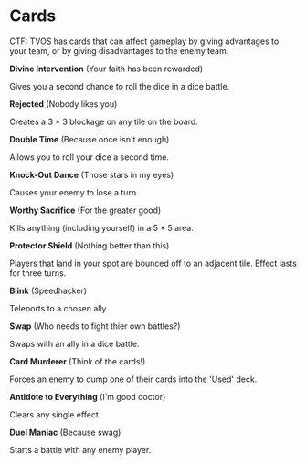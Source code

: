 Cards
=====
CTF: TVOS has cards that can affect gameplay by giving advantages to your team, or by giving disadvantages to the enemy team.

**Divine Intervention** (Your faith has been rewarded)

Gives you a second chance to roll the dice in a dice battle.

**Rejected** (Nobody likes you)

Creates a 3 * 3 blockage on any tile on the board.

**Double Time** (Because once isn't enough)

Allows you to roll your dice a second time.

**Knock-Out Dance** (Those stars in my eyes)

Causes your enemy to lose a turn.

**Worthy Sacrifice** (For the greater good)

Kills anything (including yourself) in a 5 * 5 area.

**Protector Shield** (Nothing better than this)

Players that land in your spot are bounced off to an adjacent tile. Effect lasts for three turns.

**Blink** (Speedhacker)

Teleports to a chosen ally.

**Swap** (Who needs to fight thier own battles?)

Swaps with an ally in a dice battle.

**Card Murderer** (Think of the cards!)

Forces an enemy to dump one of their cards into the 'Used' deck.

**Antidote to Everything** (I'm good doctor)

Clears any single effect.

**Duel Maniac** (Because swag)

Starts a battle with any enemy player.